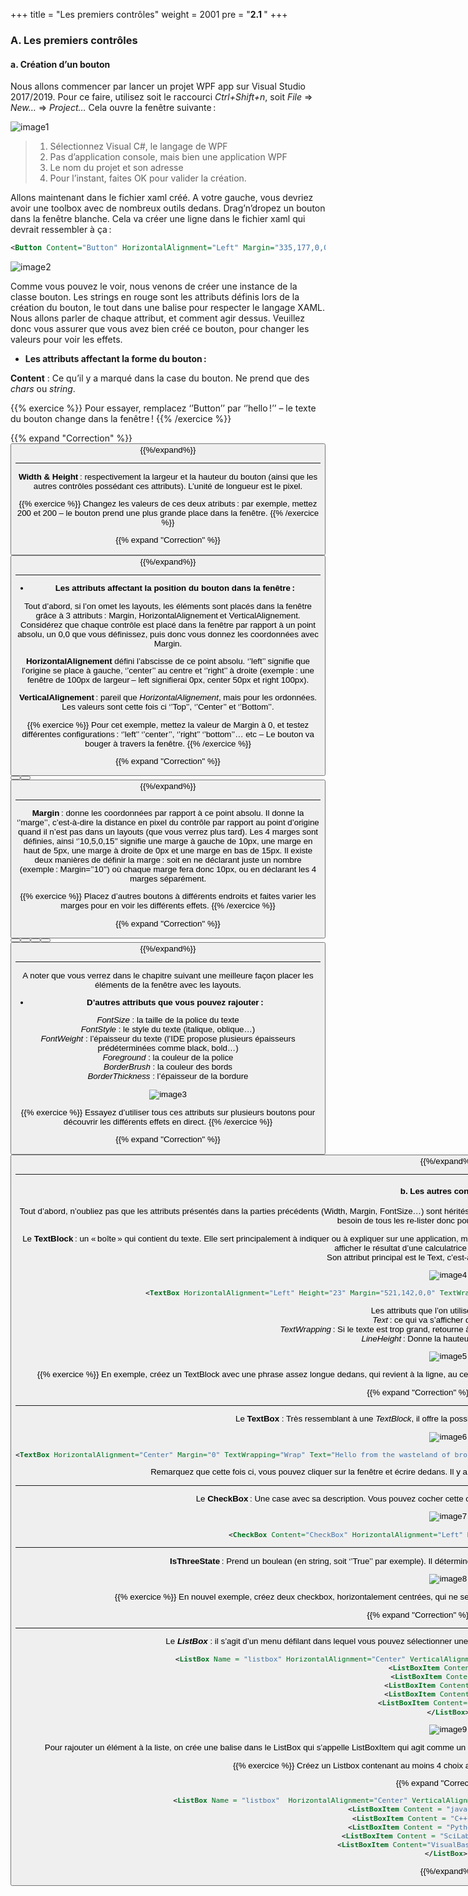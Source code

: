 +++
title = "Les premiers contrôles"
weight = 2001
pre = "<b>2.1 </b>"
+++

### A. Les premiers contrôles

#### a. Création d’un bouton

Nous allons commencer par lancer un projet WPF app sur Visual Studio 2017/2019. Pour ce faire, utilisez soit le raccourci _Ctrl+Shift+n_, soit _File_ => _New…_ => _Project…_ Cela ouvre la fenêtre suivante :

![image1](/img/2.1/im1.png?height=400px)

> 1. Sélectionnez Visual C#, le langage de WPF 
> 2. Pas d’application console, mais bien une application WPF  
> 3. Le nom du projet et son adresse 
> 4. Pour l’instant, faites OK pour valider la création. 

Allons maintenant dans le fichier xaml créé. A votre gauche, vous devriez avoir une toolbox avec de nombreux outils dedans. Drag’n’dropez un bouton dans la fenêtre blanche. Cela va créer une ligne dans le fichier xaml qui devrait ressembler à ça : 

```xml
<Button Content="Button" HorizontalAlignment="Left" Margin="335,177,0,0" VerticalAlignment="Top" Width="75"/> 
```

![image2](/img/2.1/im2.png?height=300px)

Comme vous pouvez le voir, nous venons de créer une instance de la classe bouton. Les strings en rouge sont les attributs définis lors de la création du bouton, le tout dans une balise pour respecter le langage XAML. Nous allons parler de chaque attribut, et comment agir dessus. Veuillez donc vous assurer que vous avez bien créé ce bouton, pour changer les valeurs pour voir les effets.

 - **Les attributs affectant la forme du bouton :**

**Content** : Ce qu’il y a marqué dans la case du bouton. Ne prend que des *chars* ou *string*.

{{% exercice %}}
Pour essayer, remplacez ‘’Button’’ par ‘’hello !’’ – le texte du bouton change dans la fenêtre !
{{% /exercice %}}

{{% expand "Correction" %}}
    <Button Content="Hello !" HorizontalAlignment="Center" VerticalAlignment="Center" Width="100" Height="100"/> 
{{%/expand%}}

---

**Width & Height** : respectivement la largeur et la hauteur du bouton (ainsi que les autres contrôles possédant ces attributs). L’unité de longueur est le pixel.

{{% exercice %}}
Changez les valeurs de ces deux atributs : par exemple, mettez 200 et 200 – le bouton prend une plus grande place dans la fenêtre. 
{{% /exercice %}}

{{% expand "Correction" %}}
    <Button Content="Hello !" HorizontalAlignment="Center" VerticalAlignment="Center" Width="200" Height="200"/>
{{%/expand%}}

---

 - **Les attributs affectant la position du bouton dans la fenêtre :**

Tout d’abord, si l’on omet les layouts, les éléments sont placés dans la fenêtre grâce à 3 attributs : Margin, HorizontalAlignement et VerticalAlignement. Considérez que chaque contrôle est placé dans la fenêtre par rapport à un point absolu, un 0,0 que vous définissez, puis donc vous donnez les coordonnées avec Margin.

**HorizontalAlignement** défini l’abscisse de ce point absolu. ‘’left’’ signifie que l’origine se place à gauche, ‘’center’’ au centre et ‘’right’’ à droite (exemple : une fenêtre de 100px de largeur – left signifierai 0px, center 50px et right 100px).

**VerticalAlignement** : pareil que *HorizontalAlignement*, mais pour les ordonnées. Les valeurs sont cette fois ci ‘’Top’’, ‘’Center’’ et ‘’Bottom’’. 

{{% exercice %}}
Pour cet exemple, mettez la valeur de Margin à 0, et testez différentes configurations : ‘’left’’ ‘’center’’, ‘’right’’ ‘’bottom’’… etc – Le bouton va bouger à travers la fenêtre. 
{{% /exercice %}}

{{% expand "Correction" %}}
    <Button Content="Hello ! (1)" HorizontalAlignment="Right" VerticalAlignment="Bottom" Width="100" Height="100"/>
    <Button Content="Hello ! (2)" HorizontalAlignment="Left" VerticalAlignment="Bottom" Width="100" Height="100"/>
    <Button Content="Hello ! (3)" HorizontalAlignment="center" VerticalAlignment="Top" Width="100" Height="100"/> 
{{%/expand%}}

---

**Margin** : donne les coordonnées par rapport à ce point absolu. Il donne la ‘’marge’’, c’est-à-dire la distance en pixel du contrôle par rapport au point d’origine quand il n’est pas dans un layouts (que vous verrez plus tard). Les 4 marges sont définies, ainsi ‘’10,5,0,15’’ signifie une marge à gauche de 10px, une marge en haut de 5px, une marge à droite de 0px et une marge en bas de 15px. Il existe deux manières de définir la marge : soit en ne déclarant juste un nombre (exemple : Margin=’’10’’) où chaque marge fera donc 10px, ou en déclarant les 4 marges séparément.

{{% exercice %}}
Placez d’autres boutons à différents endroits et faites varier les marges pour en voir les différents effets. 
{{% /exercice %}}

{{% expand "Correction" %}}
    <Button Content="Test TL" HorizontalAlignment="Left" VerticalAlignment="Top" Margin="30,20,0,0" Width="50" Height="50"/>
    <Button Content="Test TR" HorizontalAlignment="Right" VerticalAlignment="Top" Margin="0,30,20,0" Width="50" Height="50"/>
    <Button Content="Test BR" HorizontalAlignment="Right" VerticalAlignment="Bottom" Margin="0,0,30,20" Width="50" Height="50"/>
    <Button Content="Test BL" HorizontalAlignment="Left" VerticalAlignment="Bottom" Margin="20,0,0,20" Width="50" Height="50"/>
    <Button Content="Test" HorizontalAlignment="Left" VerticalAlignment="Top" Margin="150,300,0,0" Width="50" Height="50"/> 
{{%/expand%}}

---

A noter que vous verrez dans le chapitre suivant une meilleure façon placer les éléments de la fenêtre avec les layouts. 

 - **D’autres attributs que vous pouvez rajouter :**

*FontSize* : la taille de la police du texte  
*FontStyle* : le style du texte (italique, oblique…)  
*FontWeight* : l’épaisseur du texte (l’IDE propose plusieurs épaisseurs prédéterminées comme black, bold…)  
*Foreground* : la couleur de la police  
*BorderBrush* : la couleur des bords  
*BorderThickness* : l’épaisseur de la bordure  

![image3](/img/2.1/im3.png?height=300px)

{{% exercice %}}
Essayez d’utiliser tous ces attributs sur plusieurs boutons pour découvrir les différents effets en direct. 
{{% /exercice %}}

{{% expand "Correction" %}}
    <Button Content="Size" HorizontalAlignment="Center" VerticalAlignment="Center" Height="100" Width="100" FontSize="30" FontStyle="Italic" FontWeight="Bold" Foreground="Red" BorderBrush="Red" BorderThickness="20" /> 
{{%/expand%}}

---

#### b. Les autres contrôles :

Tout d’abord, n’oubliez pas que les attributs présentés dans la parties précédents (Width, Margin, FontSize…) sont hérités. Ils ne sont pas réservés à seulement les boutons. Ils peuvent donc être utilisés pour les autres contrôles. Pas besoin de tous les re-lister donc pour chaque autre contrôle. 

Le **TextBlock** : un « boîte » qui contient du texte. Elle sert principalement à indiquer ou à expliquer sur une application, mais elle peut aussi servir d’affichage pour des variables. Par exemple, vous pourriez utiliser une Textblock pour afficher le résultat d’une calculatrice que vous venez de créer.  
Son attribut principal est le Text, c’est-à-dire ce qui va être affiché.

![image4](/img/2.1/im4.png?height=300px)

```xml
<TextBox HorizontalAlignment="Left" Height="23" Margin="521,142,0,0" TextWrapping="Wrap" Text="TextBox" VerticalAlignment="Top" Width="120"/> 
```

Les attributs que l’on utilise aussi ici sont :  
*Text* : ce qui va s’afficher dans la textbox.  
*TextWrapping* : Si le texte est trop grand, retourne à la ligne. Pour cet effet, précisez ‘’wrap’’  
*LineHeight* : Donne la hauteur de chaque ligne.  

![image5](/img/2.1/im5.png?height=300px)

{{% exercice %}}
En exemple, créez un TextBlock avec une phrase assez longue dedans, qui revient à la ligne, au centre de la fenêtre. Le texte doit être en bleu. Choisissez la taille de police de votre choix. 
{{% /exercice %}}

{{% expand "Correction" %}}
    <TextBlock HorizontalAlignment="Center" Margin="0" TextWrapping="Wrap" Text="Hello from the wasteland of broken programmer's dream" VerticalAlignment="Center" Width="200" Foreground="Blue" FontSize="20"/> 
{{%/expand%}}

---

Le **TextBox** : Très ressemblant à une *TextBlock*, il offre la possibilité à l’utilisateur de taper du texte dedans en plus.  

![image6](/img/2.1/im6.png?height=300px)

```xml
<TextBox HorizontalAlignment="Center" Margin="0" TextWrapping="Wrap" Text="Hello from the wasteland of broken programmer's dream" VerticalAlignment="Center" Width="200" Foreground="Blue" FontSize="20"/> 
```

Remarquez que cette fois ci, vous pouvez cliquer sur la fenêtre et écrire dedans. Il y a de nombreux moyens de « sauver » ce texte, mais vous le verrez plus tard. 

---

Le **CheckBox** : Une case avec sa description. Vous pouvez cocher cette case 2 à 3 fois en fonction des paramètres que vous définissez. 

![image7](/img/2.1/im7.png?height=300px)

```xml
<CheckBox Content="CheckBox" HorizontalAlignment="Left" Margin="150,127,0,0" VerticalAlignment="Top"/> 
```

---

**IsThreeState** : Prend un boulean (en string, soit ‘’True’’ par exemple). Il détermine s’il existe un troisième état lorsque l’on décoche/coche le CheckBox.

![image8](/img/2.1/im8.png?height=300px)

{{% exercice %}}
En nouvel exemple, créez deux checkbox, horizontalement centrées, qui ne se superposent pas, et dont l’une possède trois états et est en rouge.
{{% /exercice %}}

{{% expand "Correction" %}}
    <CheckBox Content="CheckBox" HorizontalAlignment="Center" VerticalAlignment="Top" Margin="0,50" Height="30" />
    <CheckBox Content="CheckBox2" HorizontalAlignment="Center"  VerticalAlignment="Top" Margin="0,100" Height="30" Foreground="Red" IsThreeState="True" /> 
{{%/expand%}}

---

Le ***ListBox*** : il s’agit d’un menu défilant dans lequel vous pouvez sélectionner une option. Il vous faut précisez dans le listBox les éléments le composant. 

```xml
<ListBox Name = "listbox" HorizontalAlignment="Center" VerticalAlignment="Center" Margin = "20,0,0,0" Width = "100" Height="30">
    <ListBoxItem Content = "java"/> 
    <ListBoxItem Content = "C++"/> 
    <ListBoxItem Content = "Python"/> 
    <ListBoxItem Content = "SciLab"/> 
    <ListBoxItem Content="VisualBasic"/> 
</ListBox>
```

![image9](/img/2.1/im9.png?height=300px)

Pour rajouter un élément à la liste, on crée une balise dans le ListBox qui s’appelle ListBoxItem qui agit comme un TextBlock., c’est-à-dire que vous pouvez leur ajouter des attributs (couleur, taille…) comme vous voulez.

{{% exercice %}}
Créez un Listbox contenant au moins 4 choix avec chacun une couleur différente.
{{% /exercice %}}

{{% expand "Correction" %}}
```xml
<ListBox Name = "listbox"  HorizontalAlignment="Center" VerticalAlignment="Center" Margin = "20,0,0,0" Width = "100" Height="60">
    <ListBoxItem Content = "java" Foreground="Green"/> 
    <ListBoxItem Content = "C++" Foreground="Blue"/> 
    <ListBoxItem Content = "Python" Foreground="Red"/> 
    <ListBoxItem Content = "SciLab" Foreground="Yellow"/> 
    <ListBoxItem Content="VisualBasic" Foreground="Purple"/>
</ListBox> 
```
{{%/expand%}}